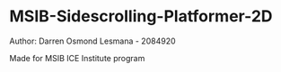 # MSIB-Sidescrolling-Platformer-2D
 
Author: Darren Osmond Lesmana - 2084920

Made for MSIB ICE Institute program
